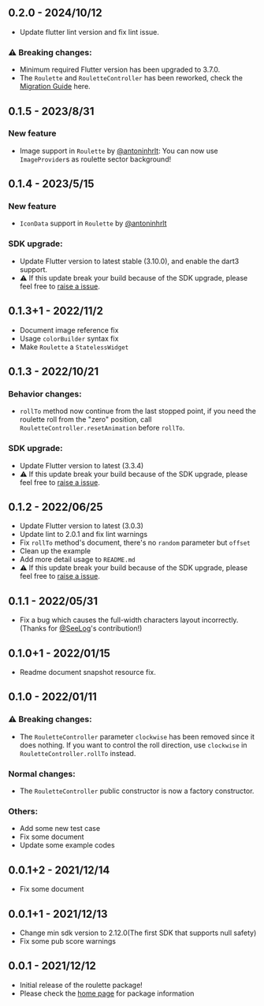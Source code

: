 ## 0.2.0 - 2024/10/12
  * Update flutter lint version and fix lint issue.

### ⚠ Breaking changes:
  * Minimum required Flutter version has been upgraded to 3.7.0.
  * The `Roulette` and `RouletteController` has been reworked, check the [Migration Guide](https://github.com/do9core/roulette/pull/28#issue-2582726375) here.

## 0.1.5 - 2023/8/31

### New feature
  * Image support in `Roulette` by [@antoninhrlt](https://github.com/antoninhrlt): You can now use `ImageProvider`s as roulette sector background!

## 0.1.4 - 2023/5/15

### New feature
  * `IconData` support in `Roulette` by [@antoninhrlt](https://github.com/antoninhrlt)

### SDK upgrade:
  * Update Flutter version to latest stable (3.10.0), and enable the dart3 support.
  * ⚠ If this update break your build because of the SDK upgrade, please feel free to [raise a issue](https://github.com/do9core/roulette/issues).

## 0.1.3+1 - 2022/11/2
  * Document image reference fix
  * Usage `colorBuilder` syntax fix
  * Make `Roulette` a `StatelessWidget`

## 0.1.3 - 2022/10/21

### Behavior changes:
  * `rollTo` method now continue from the last stopped point, if you need the roulette roll from the "zero" position, call `RouletteController.resetAnimation` before `rollTo`.

### SDK upgrade:
  * Update Flutter version to latest (3.3.4)
  * ⚠ If this update break your build because of the SDK upgrade, please feel free to [raise a issue](https://github.com/do9core/roulette/issues).

## 0.1.2 - 2022/06/25
  * Update Flutter version to latest (3.0.3)
  * Update lint to 2.0.1 and fix lint warnings
  * Fix `rollTo` method's document, there's no `random` parameter but `offset`
  * Clean up the example
  * Add more detail usage to `README.md`
  * ⚠ If this update break your build because of the SDK upgrade, please feel free to [raise a issue](https://github.com/do9core/roulette/issues).

## 0.1.1 - 2022/05/31
  * Fix a bug which causes the full-width characters layout incorrectly. (Thanks for [@SeeLog](https://github.com/SeeLog)'s contribution!)

## 0.1.0+1 - 2022/01/15
  * Readme document snapshot resource fix.

## 0.1.0 - 2022/01/11

### ⚠ Breaking changes:
  * The `RouletteController` parameter `clockwise` has been removed since it does nothing. If you want to control the roll direction, use `clockwise` in `RouletteController.rollTo` instead.

### Normal changes:
  * The `RouletteController` public constructor is now a factory constructor.

### Others:
  * Add some new test case
  * Fix some document
  * Update some example codes

## 0.0.1+2 - 2021/12/14

* Fix some document

## 0.0.1+1 - 2021/12/13

* Change min sdk version to 2.12.0(The first SDK that supports null safety)
* Fix some pub score warnings

## 0.0.1 - 2021/12/12

* Initial release of the roulette package!
* Please check the [home page](https://github.com/do9core/roulette) for package information
